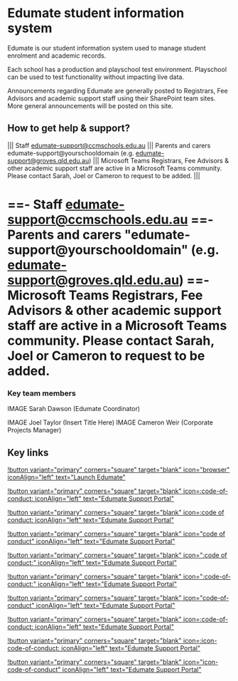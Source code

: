 # Edumate student information system
Edumate is our student information system used to manage student enrolment and academic records.

Each school has a production and playschool test environment. Playschool can be used to test functionality without impacting live data.

Announcements regarding Edumate are generally posted to Registrars, Fee Advisors and academic support staff using their SharePoint team sites. More general announcements will be posted on this site.

## How to get help & support?
||| Staff
edumate-support@ccmschools.edu.au
||| Parents and carers
edumate-support@yourschooldomain
(e.g. edumate-support@groves.qld.edu.au)
||| Microsoft Teams
Registrars, Fee Advisors & other academic support staff are active in a Microsoft Teams community. Please contact Sarah, Joel or Cameron to request to be added.
|||

==- Staff
edumate-support@ccmschools.edu.au
==- Parents and carers
"edumate-support@yourschooldomain"
(e.g. edumate-support@groves.qld.edu.au)
==- Microsoft Teams
Registrars, Fee Advisors & other academic support staff are active in a Microsoft Teams community. Please contact Sarah, Joel or Cameron to request to be added.
===


### Key team members
IMAGE Sarah Dawson (Edumate Coordinator)

IMAGE Joel Taylor (Insert Title Here)
IMAGE Cameron Weir (Corporate Projects Manager)

## Key links
[!button variant="primary" corners="square" target="blank" icon="browser" iconAlign="left" text="Launch Edumate"](https://staff.ccmschools.app/)

[!button variant="primary" corners="square" target="blank" icon=:code-of-conduct: iconAlign="left" text="Edumate Support Portal"](https://support.edumate.app/)

[!button variant="primary" corners="square" target="blank" icon=:code of conduct: iconAlign="left" text="Edumate Support Portal"](https://support.edumate.app/)

[!button variant="primary" corners="square" target="blank" icon="code of conduct" iconAlign="left" text="Edumate Support Portal"](https://support.edumate.app/)

[!button variant="primary" corners="square" target="blank" icon=":code of conduct:" iconAlign="left" text="Edumate Support Portal"](https://support.edumate.app/)

[!button variant="primary" corners="square" target="blank" icon=":code-of-conduct:" iconAlign="left" text="Edumate Support Portal"](https://support.edumate.app/)

[!button variant="primary" corners="square" target="blank" icon="code-of-conduct" iconAlign="left" text="Edumate Support Portal"](https://support.edumate.app/)

[!button variant="primary" corners="square" target="blank" icon=:code-of-conduct: iconAlign="left" text="Edumate Support Portal"](https://support.edumate.app/)

[!button variant="primary" corners="square" target="blank" icon=:icon-code-of-conduct: iconAlign="left" text="Edumate Support Portal"](https://support.edumate.app/)

[!button variant="primary" corners="square" target="blank" icon="icon-code-of-conduct" iconAlign="left" text="Edumate Support Portal"](https://support.edumate.app/)